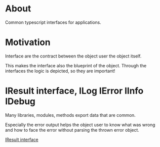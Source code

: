 # About

Common typescript interfaces for applications.   

# Motivation

Interface are the contract between the object user the object itself. 

This makes the interface also the blueprint of the object.
Through the interfaces the logic is depicted, so they are important! 

# IResult interface, ILog IError IInfo IDebug

Many libraries, modules, methods export data that are common.

Especially the error output helps the object user to know what was wrong and how to face the error without parsing the thrown error object. 

[IResult interface](https://github.com/aneldev/dyna-interfaces/blob/master/src/IResult.ts)  